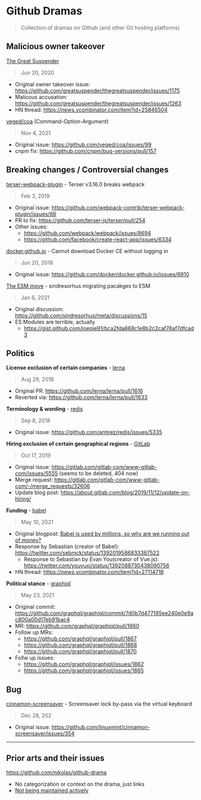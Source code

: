 # Github Dramas

> Collection of dramas on Github (and other Git hosting platforms)

## Malicious owner takeover
[The Great Suspender](https://github.com/greatsuspender/thegreatsuspender)
> Jun 20, 2020
* Original owner takeover issue: https://github.com/greatsuspender/thegreatsuspender/issues/1175
* Malicous accusation: https://github.com/greatsuspender/thegreatsuspender/issues/1263
* HN thread: https://news.ycombinator.com/item?id=25846504

[veged/coa](https://github.com/veged/coa) (Command-Option-Argument)
> Nov 4, 2021
* Original issue: https://github.com/veged/coa/issues/99
* cnpm fix: https://github.com/cnpm/bug-versions/pull/157

## Breaking changes / Controversial changes
[terser-webpack-plugin](https://github.com/webpack-contrib/terser-webpack-plugin) - Terser v3.16.0 breaks webpack
> Feb 3, 2019
* Original issue: https://github.com/webpack-contrib/terser-webpack-plugin/issues/66
* PR to fix: https://github.com/terser-js/terser/pull/254
* Other issues:
  * https://github.com/webpack/webpack/issues/8694
  * https://github.com/facebook/create-react-app/issues/6334

[docker.github.io](https://github.com/docker/docker.github.io) - Cannot download Docker CE without logging in
> Jun 20, 2018
* Original issue: https://github.com/docker/docker.github.io/issues/6910

[The ESM move](https://github.com/sindresorhus/meta/discussions/15) - sindresorhus migrating pacakges to ESM
> Jan 6, 2021
* Original discussion: https://github.com/sindresorhus/meta/discussions/15
* ES Modules are terrible, actually
  * https://gist.github.com/joepie91/bca2fda868c1e8b2c2caf76af7dfcad3

## Politics

**License exclusion of certain companies** - [lerna](https://github.com/lerna/lerna)
> Aug 29, 2018
* Original PR: https://github.com/lerna/lerna/pull/1616
* Reverted via: https://github.com/lerna/lerna/pull/1633

**Terminology & wording** - [redis](https://github.com/antirez/redis)
> Sep 8, 2018
* Original issue: https://github.com/antirez/redis/issues/5335

**Hiring exclusion of certain geographical regions** - [GitLab](https://gitlab.com/gitlab-com/www-gitlab-com)
> Oct 17, 2019
* Original issue: https://gitlab.com/gitlab-com/www-gitlab-com/issues/5555 (seems to be deleted, 404 now)
* Merge request: https://gitlab.com/gitlab-com/www-gitlab-com/-/merge_requests/32606
* Update blog post: https://about.gitlab.com/blog/2019/11/12/update-on-hiring/

**Funding** - [babel](https://github.com/babel/babel)
> May 10, 2021
* Original blogpost: [Babel is used by millions, so why are we running out of money?](https://babeljs.io/blog/2021/05/10/funding-update.html)
* Response by Sebastian (creator of Babel): https://twitter.com/sebmck/status/1392019586833387522
  * Response to Sebastian by Evan You(creator of Vue.js): https://twitter.com/youyuxi/status/1392088730438090756
* HN thread: https://news.ycombinator.com/item?id=27114718

**Political stance** - [graphiql](https://github.com/graphql/graphiql)
> May 23, 2021
* Original commit: https://github.com/graphql/graphiql/commit/7d0b7d477195ee240e0e9ac800a00d17eb91bac4
 * MR: https://github.com/graphql/graphiql/pull/1860
 * Follow up MRs:
   * https://github.com/graphql/graphiql/pull/1867
   * https://github.com/graphql/graphiql/pull/1868
   * https://github.com/graphql/graphiql/pull/1870
 * Follw up issues:
   * https://github.com/graphql/graphiql/issues/1862
   * https://github.com/graphql/graphiql/issues/1865

## Bug
[cinnamon-screensaver](https://github.com/linuxmint/cinnamon-screensaver) - Screensaver lock by-pass via the virtual keyboard
> Dec 28, 202
* Original issue: https://github.com/linuxmint/cinnamon-screensaver/issues/354

---

## Prior arts and their issues

https://github.com/nikolas/github-drama
* No categorization or context on the drama, just links
* [Not being maintained actively](https://github.com/nikolas/github-drama/pulls)
